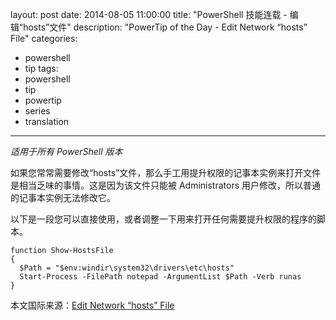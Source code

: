 layout: post
date: 2014-08-05 11:00:00
title: "PowerShell 技能连载 - 编辑“hosts”文件"
description: "PowerTip of the Day - Edit Network “hosts” File"
categories:
- powershell
- tip
tags:
- powershell
- tip
- powertip
- series
- translation
---
_适用于所有 PowerShell 版本_

如果您常常需要修改“hosts”文件，那么手工用提升权限的记事本实例来打开文件是相当乏味的事情。这是因为该文件只能被 Administrators 用户修改，所以普通的记事本实例无法修改它。

以下是一段您可以直接使用，或者调整一下用来打开任何需要提升权限的程序的脚本。

    function Show-HostsFile
    {
      $Path = "$env:windir\system32\drivers\etc\hosts"
      Start-Process -FilePath notepad -ArgumentList $Path -Verb runas
    }

<!--more-->
本文国际来源：[Edit Network “hosts” File](http://community.idera.com/powershell/powertips/b/tips/posts/edit-network-hosts-file)
